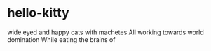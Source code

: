 # hello-kitty
wide eyed and happy cats with machetes 
All working towards world domination 
While eating the brains of 